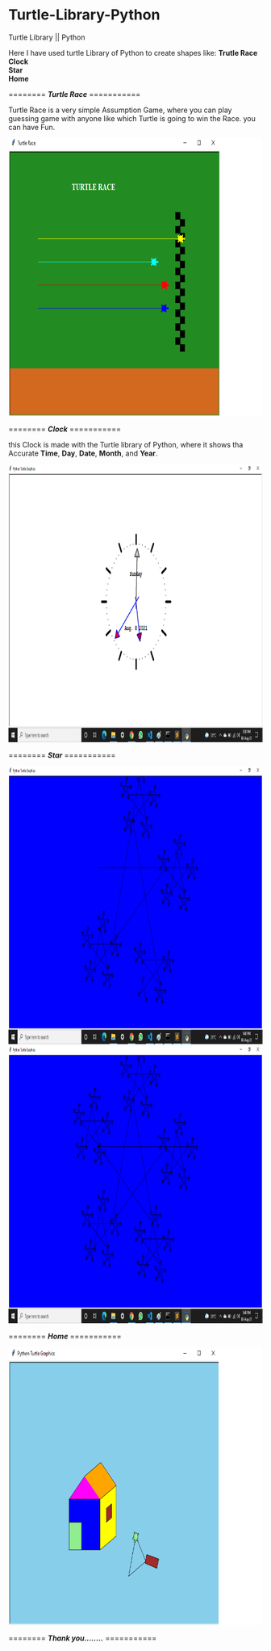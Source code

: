 # Turtle-Library-Python
Turtle Library || Python

Here I have used turtle Library of Python to create shapes like:
**Trutle Race** <br/>
**Clock** <br/>
**Star** <br/>
**Home** <br/>



 ======== ***Turtle Race*** =========== <br/>

Turtle Race is a very simple Assumption Game, where you can play guessing game with anyone like which Turtle is going to win the Race. you can have Fun. 

<img src="turtle/turtle race.png" width="750" height="550">


 ======== ***Clock*** =========== <br/>

this Clock is made with the Turtle library of Python, where it shows tha Accurate **Time**, **Day**, **Date**, **Month**, and **Year**.

<img src="turtle/clock.png" width="750" height="550">



 ======== ***Star*** =========== <br/>

<img src="turtle/star1.png" width="750" height="550">
<img src="turtle/star2.png" width="750" height="550">


 ======== ***Home*** =========== <br/>

<img src="turtle/home.png" width="750" height="550">



 ======== ***Thank you........*** =========== <br/>

